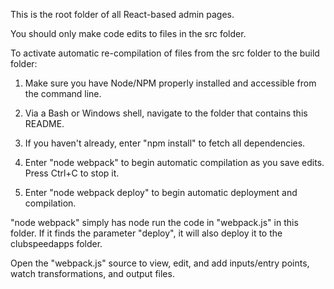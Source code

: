 This is the root folder of all React-based admin pages.

You should only make code edits to files in the src folder.

To activate automatic re-compilation of files from the src folder to the build folder:

1. Make sure you have Node/NPM properly installed and accessible from the command line.

2. Via a Bash or Windows shell, navigate to the folder that contains this README.

4. If you haven't already, enter "npm install" to fetch all dependencies.

4. Enter "node webpack" to begin automatic compilation as you save edits. Press Ctrl+C to stop it.

5. Enter "node webpack deploy" to begin automatic deployment and compilation.

"node webpack" simply has node run the code in "webpack.js" in this folder. If it finds the parameter "deploy", it will also deploy it to the clubspeedapps folder.

Open the "webpack.js" source to view, edit, and add inputs/entry points, watch transformations, and output files.
